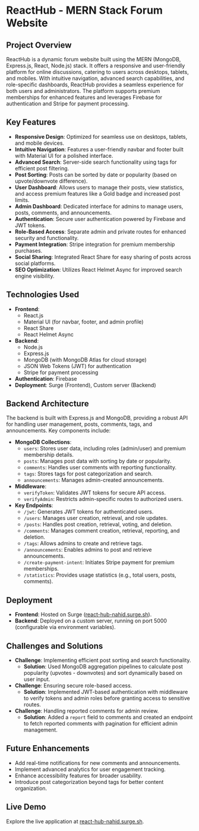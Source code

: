 # ReactHub - MERN Stack Forum Website

## Project Overview
ReactHub is a dynamic forum website built using the MERN (MongoDB, Express.js, React, Node.js) stack. It offers a responsive and user-friendly platform for online discussions, catering to users across desktops, tablets, and mobiles. With intuitive navigation, advanced search capabilities, and role-specific dashboards, ReactHub provides a seamless experience for both users and administrators. The platform supports premium memberships for enhanced features and leverages Firebase for authentication and Stripe for payment processing.

## Key Features
- **Responsive Design**: Optimized for seamless use on desktops, tablets, and mobile devices.
- **Intuitive Navigation**: Features a user-friendly navbar and footer built with Material UI for a polished interface.
- **Advanced Search**: Server-side search functionality using tags for efficient post filtering.
- **Post Sorting**: Posts can be sorted by date or popularity (based on upvote/downvote difference).
- **User Dashboard**: Allows users to manage their posts, view statistics, and access premium features like a Gold badge and increased post limits.
- **Admin Dashboard**: Dedicated interface for admins to manage users, posts, comments, and announcements.
- **Authentication**: Secure user authentication powered by Firebase and JWT tokens.
- **Role-Based Access**: Separate admin and private routes for enhanced security and functionality.
- **Payment Integration**: Stripe integration for premium membership purchases.
- **Social Sharing**: Integrated React Share for easy sharing of posts across social platforms.
- **SEO Optimization**: Utilizes React Helmet Async for improved search engine visibility.

## Technologies Used
- **Frontend**:
  - React.js
  - Material UI (for navbar, footer, and admin profile)
  - React Share
  - React Helmet Async
- **Backend**:
  - Node.js
  - Express.js
  - MongoDB (with MongoDB Atlas for cloud storage)
  - JSON Web Tokens (JWT) for authentication
  - Stripe for payment processing
- **Authentication**: Firebase
- **Deployment**: Surge (Frontend), Custom server (Backend)

## Backend Architecture
The backend is built with Express.js and MongoDB, providing a robust API for handling user management, posts, comments, tags, and announcements. Key components include:

- **MongoDB Collections**:
  - `users`: Stores user data, including roles (admin/user) and premium membership details.
  - `posts`: Manages post data with sorting by date or popularity.
  - `comments`: Handles user comments with reporting functionality.
  - `tags`: Stores tags for post categorization and search.
  - `announcements`: Manages admin-created announcements.
- **Middleware**:
  - `verifyToken`: Validates JWT tokens for secure API access.
  - `verifyAdmin`: Restricts admin-specific routes to authorized users.
- **Key Endpoints**:
  - `/jwt`: Generates JWT tokens for authenticated users.
  - `/users`: Manages user creation, retrieval, and role updates.
  - `/posts`: Handles post creation, retrieval, voting, and deletion.
  - `/comments`: Manages comment creation, retrieval, reporting, and deletion.
  - `/tags`: Allows admins to create and retrieve tags.
  - `/announcements`: Enables admins to post and retrieve announcements.
  - `/create-payment-intent`: Initiates Stripe payment for premium memberships.
  - `/statistics`: Provides usage statistics (e.g., total users, posts, comments).

## Deployment
- **Frontend**: Hosted on Surge ([react-hub-nahid.surge.sh](https://react-hub-nahid.surge.sh/)).
- **Backend**: Deployed on a custom server, running on port 5000 (configurable via environment variables).

## Challenges and Solutions
- **Challenge**: Implementing efficient post sorting and search functionality.
  - **Solution**: Used MongoDB aggregation pipelines to calculate post popularity (upvotes - downvotes) and sort dynamically based on user input.
- **Challenge**: Ensuring secure role-based access.
  - **Solution**: Implemented JWT-based authentication with middleware to verify tokens and admin roles before granting access to sensitive routes.
- **Challenge**: Handling reported comments for admin review.
  - **Solution**: Added a `report` field to comments and created an endpoint to fetch reported comments with pagination for efficient admin management.

## Future Enhancements
- Add real-time notifications for new comments and announcements.
- Implement advanced analytics for user engagement tracking.
- Enhance accessibility features for broader usability.
- Introduce post categorization beyond tags for better content organization.

## Live Demo
Explore the live application at [react-hub-nahid.surge.sh](https://react-hub-nahid.surge.sh/).
